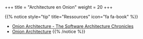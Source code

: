 +++
title = "Architecture en Onion"
weight = 20
+++

{{% notice style="tip" title="Ressources" icon="fa fa-book" %}}
- [Onion Architecture - The Software Architecture Chronicles](https://herbertograca.com/2017/09/21/onion-architecture/)
- [Onion Architecture](https://medium.com/expedia-group-tech/onion-architecture-deed8a554423)
  {{% /notice %}}